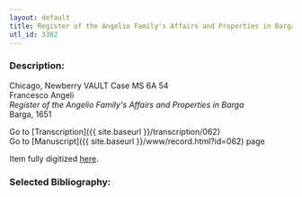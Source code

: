 ```yaml
---
layout: default
title: Register of the Angelio Family's Affairs and Properties in Barga
utl_id: 3302
---
```


###  Description:

Chicago, Newberry VAULT Case MS 6A 54<br>
Francesco Angeli<br>
_Register of the Angelio Family's Affairs and Properties in Barga_<br>
Barga, 1651

Go to [Transcription]({{ site.baseurl }}/transcription/062)<br>
Go to [Manuscript]({{ site.baseurl }}/www/record.html?id=062) page 

Item fully digitized [here](http://digcoll.newberry.org/#/item/ia-case_ms_6a_54).

###  Selected Bibliography:



